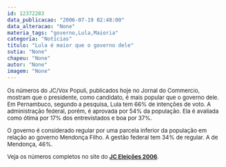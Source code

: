 ```yaml
---
id: 12372283
data_publicacao: "2006-07-19 02:48:00"
data_alteracao: "None"
materia_tags: "governo,Lula,Maioria"
categoria: "Notícias"
titulo: "Lula é maior que o governo dele"
sutia: "None"
chapeu: "None"
autor: "None"
imagem: "None"
---
```

<p><FONT size=2></p>
<p><P>Os números do JC/Vox Populi, publicados hoje no Jornal do Commercio, mostram que o presidente, como candidato, é mais popular que o governo dele. Em Pernambuco, segundo a pesquisa, Lula tem 66% de intenções de voto. A administração federal, porém, é aprovada por 54% da população. Ela é avaliada como ótima por 17% dos entrevistados e boa por 37%.</P></p>
<p><P>O governo é considerado regular por uma parcela inferior da população em relação ao governo Mendonça Filho. A gestão federal tem 34% de regular. A de Mendonça, 46%.</P></p>
<p><P>Veja os números completos no site do <B><A href=\"https://jc3.uol.com.br/especiais/eleicoes2006/\" target=_blank>JC Eleições 2006</A></B>.</P></FONT> </p>
